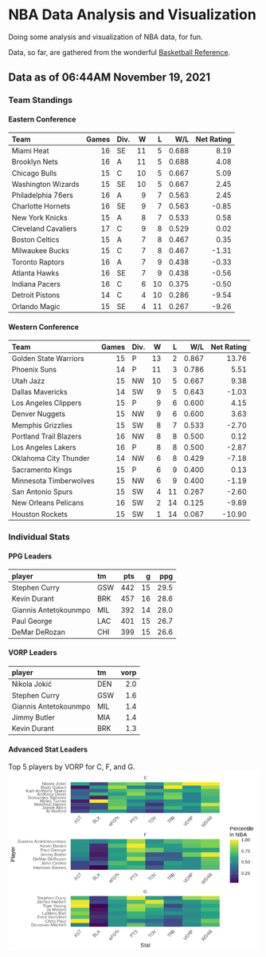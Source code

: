 # NBA Data Analysis and Visualization

Doing some analysis and visualization of NBA data, for fun.

Data, so far, are gathered from the wonderful [Basketball
Reference](https://www.basketball-reference.com/).

## Data as of 06:44AM November 19, 2021

### Team Standings

#### Eastern Conference

| Team                | Games | Div. |  W |  L |   W/L | Net Rating |
| :------------------ | ----: | :--- | -: | -: | ----: | ---------: |
| Miami Heat          |    16 | SE   | 11 |  5 | 0.688 |       8.19 |
| Brooklyn Nets       |    16 | A    | 11 |  5 | 0.688 |       4.08 |
| Chicago Bulls       |    15 | C    | 10 |  5 | 0.667 |       5.09 |
| Washington Wizards  |    15 | SE   | 10 |  5 | 0.667 |       2.45 |
| Philadelphia 76ers  |    16 | A    |  9 |  7 | 0.563 |       2.45 |
| Charlotte Hornets   |    16 | SE   |  9 |  7 | 0.563 |     \-0.85 |
| New York Knicks     |    15 | A    |  8 |  7 | 0.533 |       0.58 |
| Cleveland Cavaliers |    17 | C    |  9 |  8 | 0.529 |       0.02 |
| Boston Celtics      |    15 | A    |  7 |  8 | 0.467 |       0.35 |
| Milwaukee Bucks     |    15 | C    |  7 |  8 | 0.467 |     \-1.31 |
| Toronto Raptors     |    16 | A    |  7 |  9 | 0.438 |     \-0.33 |
| Atlanta Hawks       |    16 | SE   |  7 |  9 | 0.438 |     \-0.56 |
| Indiana Pacers      |    16 | C    |  6 | 10 | 0.375 |     \-0.50 |
| Detroit Pistons     |    14 | C    |  4 | 10 | 0.286 |     \-9.54 |
| Orlando Magic       |    15 | SE   |  4 | 11 | 0.267 |     \-9.26 |

#### Western Conference

| Team                   | Games | Div. |  W |  L |   W/L | Net Rating |
| :--------------------- | ----: | :--- | -: | -: | ----: | ---------: |
| Golden State Warriors  |    15 | P    | 13 |  2 | 0.867 |      13.76 |
| Phoenix Suns           |    14 | P    | 11 |  3 | 0.786 |       5.51 |
| Utah Jazz              |    15 | NW   | 10 |  5 | 0.667 |       9.38 |
| Dallas Mavericks       |    14 | SW   |  9 |  5 | 0.643 |     \-1.03 |
| Los Angeles Clippers   |    15 | P    |  9 |  6 | 0.600 |       4.15 |
| Denver Nuggets         |    15 | NW   |  9 |  6 | 0.600 |       3.63 |
| Memphis Grizzlies      |    15 | SW   |  8 |  7 | 0.533 |     \-2.70 |
| Portland Trail Blazers |    16 | NW   |  8 |  8 | 0.500 |       0.12 |
| Los Angeles Lakers     |    16 | P    |  8 |  8 | 0.500 |     \-2.87 |
| Oklahoma City Thunder  |    14 | NW   |  6 |  8 | 0.429 |     \-7.18 |
| Sacramento Kings       |    15 | P    |  6 |  9 | 0.400 |       0.13 |
| Minnesota Timberwolves |    15 | NW   |  6 |  9 | 0.400 |     \-1.19 |
| San Antonio Spurs      |    15 | SW   |  4 | 11 | 0.267 |     \-2.60 |
| New Orleans Pelicans   |    16 | SW   |  2 | 14 | 0.125 |     \-9.89 |
| Houston Rockets        |    15 | SW   |  1 | 14 | 0.067 |    \-10.90 |

### Individual Stats

#### PPG Leaders

| player                | tm  | pts |  g |  ppg |
| :-------------------- | :-- | --: | -: | ---: |
| Stephen Curry         | GSW | 442 | 15 | 29.5 |
| Kevin Durant          | BRK | 457 | 16 | 28.6 |
| Giannis Antetokounmpo | MIL | 392 | 14 | 28.0 |
| Paul George           | LAC | 401 | 15 | 26.7 |
| DeMar DeRozan         | CHI | 399 | 15 | 26.6 |

#### VORP Leaders

| player                | tm  | vorp |
| :-------------------- | :-- | ---: |
| Nikola Jokić          | DEN |  2.0 |
| Stephen Curry         | GSW |  1.6 |
| Giannis Antetokounmpo | MIL |  1.4 |
| Jimmy Butler          | MIA |  1.4 |
| Kevin Durant          | BRK |  1.3 |

#### Advanced Stat Leaders

Top 5 players by VORP for C, F, and G.
![](README_files/figure-gfm/README-unnamed-chunk-7-1.png)<!-- -->
